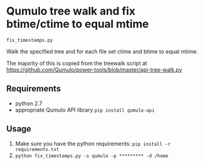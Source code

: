 # Qumulo tree walk and fix btime/ctime to equal mtime

`fix_timestamps.py`

Walk the specified tree and for each file set ctime and btime to equal mtime.

The majority of this is copied from the treewalk script at 
https://github.com/Qumulo/power-tools/blob/master/api-tree-walk.py

## Requirements
* python 2.7
* appropriate Qumulo API library `pip install qumulo-api`

## Usage
1. Make sure you have the python requirements: `pip install -r requirements.txt`
2. `python fix_timestamps.py -s qumulo -p ********* -d /home`


